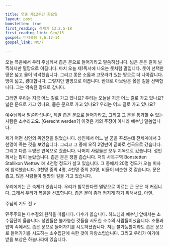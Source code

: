 ```yaml
---

title: 연중 제12주간 화요일
layout: post 
bonstetten: true
first_reading: 창세기 13,2.5-18 
first_reading_link: Gen/13
gospel: 마태복음 7,6.12-14
gospel_link: Mt/7
 
---
```


오늘 복음에서 우리 주님께서 좁은 문으로 들어가라고 말씀하십니다. 넓은 문은 길이 널찍하지만 멸망으로 이끕니다. 마치 오늘 제1독서에 나오는 롯처럼 말입니다. 롯이 선택한 땅은 넓고 물이 넉넉했습니다. 그리고 롯은 소돔과 고모라가 있는 땅으로 더 나아갑니다. 땅이 넓고, 광대합니다, 그렇지만 멸망으로 이끕니다. 반대로 아브람은 옳은 길을 선택합니다. 그는 약속된 땅으로 갑니다. 

그러면 우리는 지금 어느 길로 가고 있나요? 우리는 오늘날 지금 어느 길로 가고 있나요? 넓은 문으로 가고 있나요, 좁은 문으로 가고 있나요? 우리는 어느 길로 가고 있나요?

예수님께서 말씀하십니다, 제발 좁은 문으로 들어가라고, 그리고 그 문을 통과할 수 있는 사람은 소수라고요. [Gerecht werden?] 이것은 저의 주장이 아니라 예수님 말씀입니다.

제가 어떤 성인의 위인전을 읽었습니다. 성인께서 어느 날 꿈을 꾸셨는데 전세계에서 3천명이 죽는 것을 보았습니다. 그리고 그 중에 오직 2명만이 곧바로 천국으로 갔습니다. 그리고 다른 두명은 연옥으로 갔습니다. 나머지 사람들은 모두 지옥으로 갔습니다. 성인께서는 많이 놀랐습니다. 좁은 문은 정말 좁습니다. 저의 사목구역 Bonstetten Stallikon Wettswil에 4천명 정도가 살고 있습니다. 그 중에서 20명 정도가 오늘 미사에 참석했습니다. 3천명 중의 4명, 4천명 중의 20명, 비율이 비슷한 것 같습니다. 문은 좁고, 많은 사람들이 멸망의 길을 가고 있습니다. 

우리에게는 큰 숙제가 있습니다. 
우리가 침묵한다면 멸망으로 이르는 큰 문은 더 커집니다. 
그래서 우리가 복음을 선포합니다. 좁은 문이 좀더 커지게 하기 위해서요. 아멘.

주님의 기도 전 >

민주주의는 다수결의 원칙을 따릅니다. 다수가 옳습니다. 하느님과 예수님 앞에서는 소수집단이 옳습니다. 성인들은 불가능한 것들을 시도한 소수의 사람들이셨습니다. 조롱과 압박 속에서도 좁은 문으로 들어가기를 시도하셨습니다. 
저는 불가능할지라도 좁은 문으로 들어가기를 시도하는 소수집단에 속한 것이 자랑스럽습니다. 그리고 우리가 여기에 받을 보상은 하늘나라에 있습니다.  